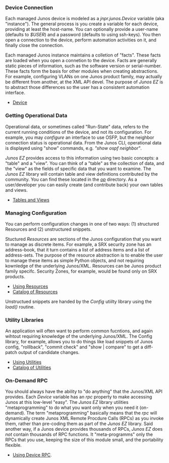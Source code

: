 ### Device Connection

Each managed Junos device is modeled as a _jnpr.junos.Device_ variable (aka "instance").  The general process is you create a variable for each device, providing at least the host-name.  You can optionally provide a user-name (defaults to _$USER_) and a password (defaults to using ssh-keys).  You then open a connection to the device, perform automation activities on it, and finally close the connection.

Each managed Junos instance maintains a colletion of "facts".  These facts are loaded when you open a connetion to the device.  Facts are generally static pieces of information, such as the software version or serial-number.  These facts form the basis for other modules when creating abstractions.  For example, configuring VLANs on one Junos product family, may actually be different from another, at the XML API devel.  The purpose of _Junos EZ_ is to abstract those differences so the user has a consistent automation interface.

* [Device](device.md)

### Getting Operational Data

Operational data, or sometimes called "Run-State" data, refers to the current running conditions of the device, and not its configuration.  For example, you may _configure_ an interface to use OSFP, but the neighbor connection status is operational data.  From the Junos CLI, operational data is displayed using "show" commands, e.g. _"show ospf neighbor"_.

_Junos EZ_ provides access to this information using two basic concepts: a "table" and a "view".  You can think of a "table" as the collection of data, and the "view" as the fields of specific data that you want to examine.  The _Junos EZ_ library will contain table and view definitions contributed by the community.  You can find these located in the [_op_](../lib/jnpr/junos/op) directory.  As a user/developer you can easily create (and contribute back) your own tables and views.  

* [Tables and Views](op/README.md)

### Managing Configuration

You can perform configuration changes in one of two ways: (1) structured Resources and (2) unstructured snippets.

Stuctured _Resources_ are sections of the Junos configuration that you want to manage as discrete items.  For example, a SRX security zone has an address-book, that it turn contains a list of address items and a list of address-sets.  The purpose of the resource abstraction is to enable the user to manage these items as simple Python objects, and not requiring kownledge of the underlying Junos/XML.  Resources can be Junos product family specifc.  Security Zones, for example, would be found only on SRX products.

* [Using Resources](cfg/README.md)
* [Catalog of Resources](cfg/catalog.md)

Unstructued snippets are handed by the _Config_ utiilty library using the _load()_ routine. 

### Utility Libraries

An application will often want to perform common fucntions, and again wihtout requiring knowledge of the underlying Junos/XML.  The Config library, for example, allows you to do things like load snippets of Junos config, "rolllback", "commit check" and "show | compare" to get a diff-patch output of candidate changes.

* [Using Utilities](utils/README.md)
* [Catalog of Utilities](utils/catalog.md)

### On-Demand RPC  

You should always have the ability to "do anything" that the Junos/XML API provides.  Each _Device_ variable has an _rpc_ property to make accessing Junos at this low-level "easy".  The _Junos EZ_ library utilities "metaprogramming" to do what you want only when you need it (on-demand).  The term "metaprogramming" basically means that the _rpc_ will dynamically create Junos XML Remote Procdure Calls (RPCs) as you invoke them, rather than pre-coding them as part of the _Junos EZ_ library.  Said another way, if a Junos device provides thousands of RPCs, _Junos EZ_ does *not* contain thousands of RPC functions.  It "meta-programms" only the RPCs that you use, keeping the size of this module small, and the portability flexible.

* [Using Device RPC](docs/rpcmeta.md).

